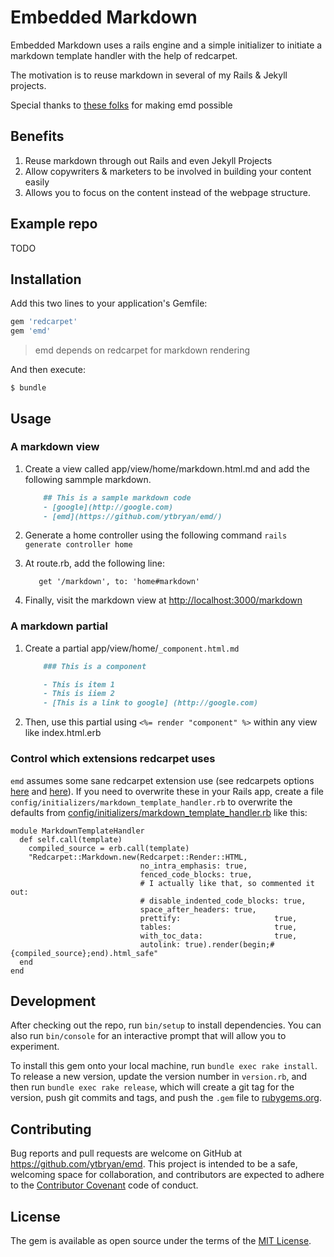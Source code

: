 # Embedded Markdown

Embedded Markdown uses a rails engine and a simple initializer to initiate a markdown template handler with the help of redcarpet.

The motivation is to reuse markdown in several of my Rails & Jekyll projects.

Special thanks to [these folks](http://stackoverflow.com/questions/4163560/how-can-i-automatically-render-partials-using-markdown-in-rails-3/10131299#10131299
) for making emd possible

## Benefits
1. Reuse markdown through out Rails and even Jekyll Projects
1. Allow copywriters & marketers to be involved in building your content easily 
1. Allows you to focus on the content instead of the webpage structure.  

## Example repo

TODO

## Installation

Add this two lines to your application's Gemfile:

```ruby
gem 'redcarpet'
gem 'emd'
```
> emd depends on redcarpet for markdown rendering

And then execute:

    $ bundle

## Usage

### A markdown view

1. Create a view called app/view/home/markdown.html.md and add the following sammple markdown. 

    ```markdown
        ## This is a sample markdown code
        - [google](http://google.com)
        - [emd](https://github.com/ytbryan/emd/)
    ```

1. Generate a home controller using the following command `rails generate controller home`

1. At route.rb, add the following line: 
    ```
       get '/markdown', to: 'home#markdown'
    ```
1. Finally, visit the markdown view at [http://localhost:3000/markdown](http://localhost:3000/markdown)


### A markdown partial

1. Create a partial app/view/home/`_component.html.md`

    ```markdown
        ### This is a component

        - This is item 1
        - This is iiem 2
        - [This is a link to google] (http://google.com)
    ```

1. Then,  use this partial using `<%= render "component" %>` within any view like index.html.erb

### Control which extensions redcarpet uses

`emd` assumes some sane redcarpet extension use (see redcarpets options [here](https://github.com/vmg/redcarpet#and-its-like-really-simple-to-use) and [here](https://github.com/vmg/redcarpet#darling-i-packed-you-a-couple-renderers-for-lunch)). If you need to overwrite these in your Rails app, create a file `config/initializers/markdown_template_handler.rb` to overwrite the defaults from [config/initializers/markdown_template_handler.rb](config/initializers/markdown_template_handler.rb) like this:

```
module MarkdownTemplateHandler
  def self.call(template)
    compiled_source = erb.call(template)
    "Redcarpet::Markdown.new(Redcarpet::Render::HTML,
                             no_intra_emphasis: true,
                             fenced_code_blocks: true,
                             # I actually like that, so commented it out:
                             # disable_indented_code_blocks: true,
                             space_after_headers: true,
                             prettify:                     true,
                             tables:                       true,
                             with_toc_data:                true,
                             autolink: true).render(begin;#{compiled_source};end).html_safe"
  end
end
```

## Development

After checking out the repo, run `bin/setup` to install dependencies. You can also run `bin/console` for an interactive prompt that will allow you to experiment.

To install this gem onto your local machine, run `bundle exec rake install`. To release a new version, update the version number in `version.rb`, and then run `bundle exec rake release`, which will create a git tag for the version, push git commits and tags, and push the `.gem` file to [rubygems.org](https://rubygems.org).

## Contributing

Bug reports and pull requests are welcome on GitHub at https://github.com/ytbryan/emd. This project is intended to be a safe, welcoming space for collaboration, and contributors are expected to adhere to the [Contributor Covenant](http://contributor-covenant.org) code of conduct.


## License

The gem is available as open source under the terms of the [MIT License](http://opensource.org/licenses/MIT).
